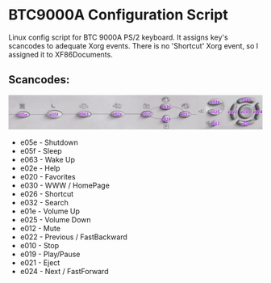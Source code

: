 BTC9000A Configuration Script
=============================

Linux config script for BTC 9000A PS/2 keyboard. It assigns key's scancodes to adequate Xorg events.
There is no 'Shortcut' Xorg event, so I assigned it to XF86Documents.

Scancodes:
----------

![Keys layout](keys.jpg)

* e05e - Shutdown
* e05f - Sleep
* e063 - Wake Up
* e02e - Help
* e020 - Favorites
* e030 - WWW / HomePage
* e026 - Shortcut
* e032 - Search
* e01e - Volume Up
* e025 - Volume Down
* e012 - Mute
* e022 - Previous / FastBackward
* e010 - Stop
* e019 - Play/Pause
* e021 - Eject
* e024 - Next / FastForward
